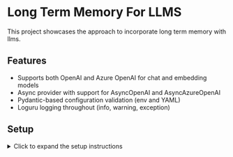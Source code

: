 # Long Term Memory For LLMS

This project showcases the approach to incorporate long term memory with llms.

## **Features**

- Supports both OpenAI and Azure OpenAI for chat and embedding models
- Async provider with support for AsyncOpenAI and AsyncAzureOpenAI
- Pydantic-based configuration validation (env and YAML)
- Loguru logging throughout (info, warning, exception)


## **Setup**

<details>

<summary>Click to expand the setup instructions</summary>

I have utilized conda to create and manage the environments.

1. Environment creation

    ```sh
    conda create -n long_term_llm_memory python==3.12 -y
    ```

2. Activate your environment.

    ```sh
    conda activate long_term_llm_memory
    ```

3. Install poetry.

    ```py
    pip install poetry
    ```

   > if pip shows any error for example `Unable to create process using ....` use the below command

   ```py
   python -m pip install --upgrade --force-reinstall pip
   ```

4. Setup the project/package.

    ```sh
    poetry install
    ```

5. Perform the selection of the llm, currently the project supports OPENAI API or Azure OpenAI endpoints and embedding models.

    > llm_config.yaml

6. Run the chainlit app.

   ```sh
   chainlit run app.py -w
   ```

</details>